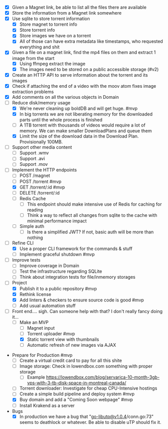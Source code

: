 - [x] Given a Magnet link, be able to list all the files there are available
- [x] Store the information from a Magnet link somewhere
- [x] Use sqlite to store torrent information
    - [x] Store magnet to torrent info
    - [x] Store torrent info
    - [x] Store images we have on a torrent
    - [x] All of those can have extra metadata like timestamps, who requested everything and shit
- [x] Given a file on a magnet link, find the mp4 files on them and extract 1 image from the start
    - [x] Using ffmpeg extract the image
    - [x] The images need to be stored on a public accessible storage (#v2)
- [x] Create an HTTP API to serve information about the torrent and its images
- [x] Check if attaching the end of a video with the moov atom fixes image extraction problems
- [x] Add comments on all the various objects in Domain
- [ ] Reduce disk/memory usage
    - [x] We're never cleaning up boldDB and will get huge. #mvp
    - [x] In big torrents we are not liberating memory for the downloaded parts until the whole process is finished
    - [ ] A 1TB torrent with thousands of videos would require a lot of memory. We can make smaller DownloadPlans and queue them
    - [x] Limit the size of the download data in the Download Plan. Provisionally 100MB.
- [ ] Support other media content
    - [ ] Support .wmv
    - [ ] Support .avi
    - [ ] Support .mov
- [ ] Implement the HTTP endpoints
    - [ ] POST /magnet
    - [ ] POST /torrent #mvp
    - [x] GET  /torrent/:id #mvp
    - [ ] DELETE /torrent/:id
    - [ ] Redis Cache
        - [ ] This endpoint should make intensive use of Redis for caching for reading
        - [ ] Think a way to reflect all changes from sqlite to the cache with minimal performance impact
    - [ ] Simple auth
        - [ ] Is there a simplified JWT? If not, basic auth will be more than nothing
- [ ] Refine CLI
    - [x] Use a proper CLI framework for the commands & stuff
    - [ ] Implement graceful shutdown #mvp
- [ ] Improve tests
    - [ ] Improve coverage in Domain
    - [ ] Test the infrastructure regarding SQLite
    - [ ] Think about integration tests for file/inmemory storages
- [ ] Project
    - [x] Publish it to a public repository #mvp
    - [x] Rethink license
    - [x] Add linters & checkers to ensure source code is good #mvp
    - [ ] Add usual automation stuff
- [ ] Front end.... sigh. Can someone help with that? I don't really fancy doing it...
    - [ ] Make an MVP
        - [ ] Magnet input
        - [ ] Torrent uploader #mvp
        - [x] Static torrent view with thumbnails
        - [ ] Automatic refresh of new images via AJAX
- Prepare for Production #mvp
    - [ ] Create a virtual credit card to pay for all this shite
    - [ ] Image storage: Check in lowendbox.com something with proper storage
        - [ ] Example https://lowendbox.com/blog/servarica-10-month-3gb-vps-with-3-tb-disk-space-in-montreal-canada/
    - [ ] Torrent downloader: Investigate for cheap CPU-Intensive hostings
    - [ ] Create a simple build pipeline and deploy system #mvp
    - [x] Buy domain and add a "Coming Soon webpage" #mvp
    - [ ] Install Krakend as a server
- Bugs
    - [x] In production we have a bug that "go-libutp@v1.0.4/conn.go:73" seems to deathlock or whatever.  Be able to disable uTP should fix it.